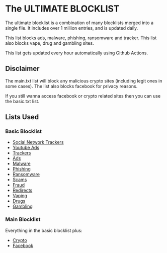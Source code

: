 # The ULTIMATE BLOCKLIST

The ultimate blocklist is a combination of many blocklists merged into a single file.
It includes over 1 million entries, and is updated daily.

This list blocks ads, malware, phishing, ransomware and tracker.
This list also blocks vape, drug and gambling sites.

This list gets updated every hour automatically using Github Actions.

## Disclaimer

The main.txt list will block any malicious crypto sites (including legit ones in some cases).
The list also blocks facebook for privacy reasons.

If you still wanna access facebook or crypto related sites then you can use the basic.txt list.

## Lists Used

### Basic Blocklist

-   [Social Network Trackers](https://github.com/d43m0nhLInt3r/socialblocklists/raw/master/Tracking/trackingblocklist.txt)
-   [Youtube Ads](https://raw.githubusercontent.com/kboghdady/youTube_ads_4_pi-hole/master/youtubelist.txt)
-   [Trackers](https://blocklistproject.github.io/Lists/tracking.txt)
-   [Ads](https://blocklistproject.github.io/Lists/ads.txt)
-   [Malware](https://blocklistproject.github.io/Lists/malware.txt)
-   [Phishing](https://blocklistproject.github.io/Lists/phishing.txt)
-   [Ransomware](https://blocklistproject.github.io/Lists/ransomware.txt)
-   [Scams](https://blocklistproject.github.io/Lists/scam.txt)
-   [Fraud](https://blocklistproject.github.io/Lists/fraud.txt)
-   [Redirects](https://blocklistproject.github.io/Lists/redirect.txt)
-   [Vaping](https://blocklistproject.github.io/Lists/vaping.txt)
-   [Drugs](https://blocklistproject.github.io/Lists/drugs.txt)
-   [Gambling](https://blocklistproject.github.io/Lists/gambling.txt)

### Main Blocklist

Everything in the basic blocklist plus:

-   [Crypto](https://blocklistproject.github.io/Lists/crypto.txt)
-   [Facebook](https://blocklistproject.github.io/Lists/facebook.txt)
